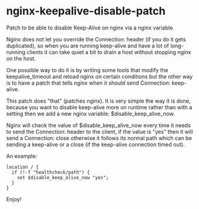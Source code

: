 # nginx-keepalive-disable-patch
Patch to be able to disable Keep-Alive on nginx via a nginx variable.

Nginx does not let you override the Connection: header (if you do it gets duplicated), so when
you are running keep-alive and have a lot of long-running clients it can take quiet a bit to drain
a host without stopping nginx on the host.

One possible way to do it is by writing some tools that modify the keepalive_timeout and reload nginx on
certain conditions but the other way is to have a patch that tells nginx when it should send Connection: keep-alive.

This patch does "that" (patches nginx). It is very simple the way it is done, because you want to disable
keep-alive more on runtime rather than with a setting then we add a new nginx variable: $disable_keep_alive_now.

Nginx will check the value of $disable_keep_alive_now every time it needs to send the Connection: header to the client, if
the value is "yes" then it will send a Connection: close otherwise it follows its normal path which can be sending a keep-alive
or a close (if the keep-alive connection timed out).

An example:

```
location / {
  if (!-f "healthcheck/path") {
    set $disable_keep_alive_now "yes";
  }
}
```

Enjoy!

